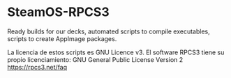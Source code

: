 # SteamOS-RPCS3
Ready builds for our decks, automated scripts to compile executables, scripts to create AppImage packages.

La licencia de estos scripts es GNU Licence v3. El software RPCS3 tiene su propio licenciamiento: GNU General Public License Version 2 https://rpcs3.net/faq
